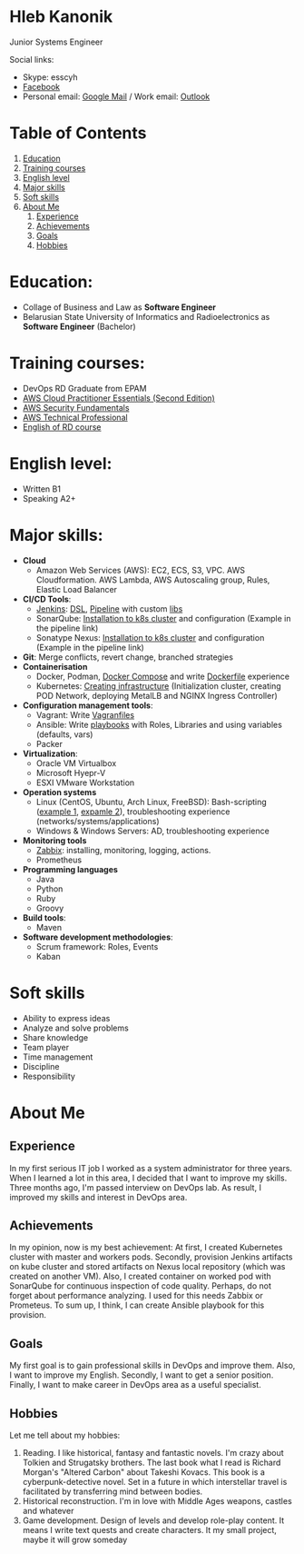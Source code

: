 Hleb Kanonik
=
Junior Systems Engineer

Social links:
- Skype: esscyh
- [Facebook](https://facebook.com/HlebKanonik)
- Personal email: [Google Mail](mailto:esscyh@gmail.com) / Work email: [Outlook](mailto:hleb_kanonik@epam.com)

Table of Contents
=
1. [Education](https://github.com/Cyberglamdring/4employers#education)
2. [Training courses](https://github.com/Cyberglamdring/4employers#training-courses)
3. [English level](https://github.com/Cyberglamdring/4employers#english-level)
4. [Major skills](https://github.com/Cyberglamdring/4employers#major-skills)
5. [Soft skills](https://github.com/Cyberglamdring/4employers#soft-skills)
6. [About Me](https://github.com/Cyberglamdring/4employers#about-me)
    1) [Experience](https://github.com/Cyberglamdring/4employers#experience)
    2) [Achievements](https://github.com/Cyberglamdring/4employers#achievements)
    3) [Goals](https://github.com/Cyberglamdring/4employers#goals)
    4) [Hobbies](https://github.com/Cyberglamdring/4employers#hobbies)
    
Education:
=
- Collage of Business and Law as **Software Engineer**
- Belarusian State University of Informatics and Radioelectronics as **Software Engineer** (Bachelor) 


Training courses:
=
- DevOps RD Graduate from EPAM
- [AWS Cloud Practitioner Essentials (Second Edition)](https://www.dropbox.com/s/dkbhwx9ervuqdbt/AWS%20Cloud%20Practitioner%20Essentials%20%28Second%20Edition%29.pdf?dl=0)
- [AWS Security Fundamentals](https://www.dropbox.com/s/rou6kylw3k8iu14/AWS%20Security%20Fundamentals.pdf?dl=0)
- [AWS Technical Professional](https://www.dropbox.com/s/svqplanotakymrd/AWS%20Training%20%26%20Certification%20-%20Certicate%20of%20Completion-assessment.pdf?dl=0)
- [English of RD course](https://www.dropbox.com/s/olytr0mkzqsrlen/English%20of%20RD.pdf?dl=0)

English level:
=
- Written B1
- Speaking A2+

Major skills:
=
- **Cloud**
    - Amazon Web Services (AWS): EC2, ECS, S3, VPC. AWS Cloudformation. AWS Lambda, AWS Autoscaling group, Rules, Elastic Load Balancer
- **CI/CD Tools**:
    - [Jenkins](https://github.com/Cyberglamdring/4employers/tree/master/Jenkins): [DSL](https://github.com/Cyberglamdring/4employers/blob/master/Jenkins/DSL/jobs.groovy), [Pipeline](https://github.com/Cyberglamdring/4employers/blob/master/Jenkins/Pipeline/Jenkinsfile) with custom [libs](https://github.com/Cyberglamdring/4employers/blob/master/Jenkins/Pipeline/var/pushStage.groovy)
    - SonarQube: [Installation to k8s cluster](https://github.com/Cyberglamdring/helpRepo/tree/master/Jenkins/k8s_sonar) and configuration (Example in the pipeline link)
    - Sonatype Nexus: [Installation to k8s cluster](https://github.com/Cyberglamdring/helpRepo/tree/master/Jenkins/k8s_nexus) and configuration (Example in the pipeline link)
- **Git**: Merge conflicts, revert change, branched strategies
- **Containerisation**
    - Docker, Podman, [Docker Compose](https://github.com/Cyberglamdring/docker/tree/master/Day3/docker-compose) and write [Dockerfile](https://github.com/Cyberglamdring/docker/tree/master/Day2/Dockerfiles) experience 
    - Kubernetes: [Creating infrastructure](https://github.com/Cyberglamdring/helpRepo/blob/master/k8s/scripts/k8s-master-install.sh) (Initialization cluster, creating POD Network, deploying MetalLB and NGINX Ingress Controller)
- **Configuration management tools**: 
    - Vagrant: Write [Vagranfiles](https://github.com/Cyberglamdring/zabbix/blob/master/day02/Vagrantfile)
    - Ansible: Write [playbooks](https://github.com/Cyberglamdring/ansible/tree/master/Day04) with Roles, Libraries and using variables (defaults, vars)
    - Packer
- **Virtualization**:
    - Oracle VM Virtualbox
    - Microsoft Hyepr-V
    - ESXI VMware Workstation
- **Operation systems**
    - Linux (CentOS, Ubuntu, Arch Linux, FreeBSD): Bash-scripting ([example 1](https://github.com/Cyberglamdring/zabbix/tree/master/day02/scripts), [expamle 2](https://github.com/Cyberglamdring/helpRepo/blob/master/k8s/scripts/k8s-master-install.sh)), troubleshooting experience (networks/systems/applications)
    - Windows & Windows Servers: AD, troubleshooting experience
- **Monitoring tools**
    - [Zabbix](https://github.com/Cyberglamdring/zabbix): installing, monitoring, logging, actions.
    - Prometheus
- **Programming languages**
    - Java
    - Python
    - Ruby
    - Groovy
- **Build tools**:
    - Maven
- **Software development methodologies**:
    - Scrum framework: Roles, Events 
    - Kaban

Soft skills
=
- Ability to express ideas
- Analyze and solve problems
- Share knowledge
- Team player
- Time management
- Discipline
- Responsibility

About Me
=
Experience
-
In my first serious IT job I worked as a system administrator for three years. When I learned a lot in this area, I decided that I want to improve my skills. Three months ago, I'm passed interview on DevOps lab. As result, I improved my skills and interest in DevOps area.

Achievements
-
In my opinion, now is my best achievement: At first, I created Kubernetes cluster with master and workers pods. Secondly, provision Jenkins artifacts on kube cluster and stored artifacts on Nexus local repository (which was created on another VM). Also, I created container on worked pod with SonarQube for continuous inspection of code quality. Perhaps, do not forget about performance analyzing. I used for this needs Zabbix or Prometeus. To sum up, I think, I can create Ansible playbook for this provision.

Goals
-
My first goal is to gain professional skills in DevOps and improve them. Also, I want to improve my English. Secondly, I want to get a senior position. Finally, I want to make career in DevOps area as a useful specialist.

Hobbies
-
Let me tell about my hobbies:
1.	Reading. I like historical, fantasy and fantastic novels. I'm crazy about Tolkien and Strugatsky brothers. The last book what I read is Richard Morgan's "Altered Carbon" about Takeshi Kovacs. This book is a cyberpunk-detective novel. Set in a future in which interstellar travel is facilitated by transferring mind between bodies.
2.	Historical reconstruction. I'm in love with Middle Ages weapons, castles and whatever
3.	Game development. Design of levels and develop role-play content. It means I write text quests and create characters. It my small project, maybe it will grow someday
